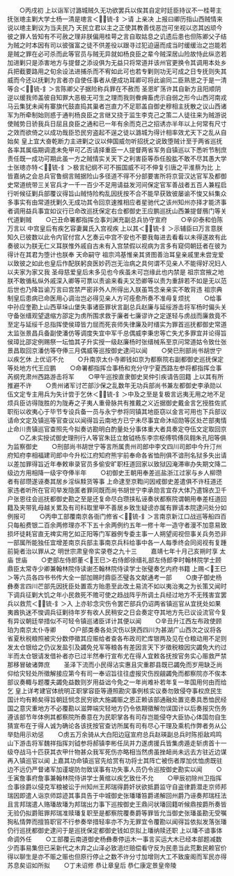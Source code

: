 <!-- { "loadSidebar": true } -->
　　○丙戌初  上以诣军讨潞城贼久无功欲罢兵以俟其自定时廷臣持议不一桂萼主抚张璁主剿大学士杨一清是璁言＜锍-釒＞请  上亲决  上报曰卿历指山西贼情来说以璁主剿议为当夫民乃  天民立君以主之正使其教善伐恶岂可坐视以恣其凶顽今彼之罪人皆知有不可赦之理非朕偏用桂萼之言自取姑息之讥遗后患也但陈卿父子结为贼之时本因有司以彼强富之徒不供差役以跟寻过犯迫逼而成当时缓缓治之岂能若是贼之罪在必可杀而此等官员与贼无异就如杨良臣之辈今贼深居山险故恃此纵恣若加进剿只是添害地方与提督之添设俱为无益只将常道并该州官更换令其调用本处乡兵把截要路用之旬余设法进捕杀而不宥如此可也若专剿则功无可成之日专抚则失其威而今还以抚剿为言者亦自使任事者从便成功耳卿可将此谕同二臣熟思之于是一清等合＜锍-釒＞言陈卿父子据险称兵罪在不赦而  圣恩旷荡许其自新方且阳顺阴逆以缓我师盖彼自知罪大恶极无可生之理而我则餋痈畜虎示自弱之形今山西河南戎马云集犹未闻有寨旗代鼓直捣其巢者岂直力不足耶盖自御史穆相主抚散之议山西诸军为所牵制始则惑于通判杨良臣之言继又挠于监生李克己之策二人徒往来为贼游说使贼势日骄我兵日屈且良臣之通和已一年有余而克己之招诱亦半年以上何常有尺寸之效而欲倚之以成功哉臣恐民穷盗起不逞之徒以潞城为得计相率效尤天下之乱从自始矣  皇上宜大奋乾断力主进剿之议以伸国威勿听招抚之说致堕贼计至于两省巡抚各率其属临期调遣未免甲可乙否请择重臣一人提督两省军务自镇巡以下悉听节制庶责任既一成功可期此虽一方之贼情实关天下之利害臣等忝任股肱不敢不尽其愚大学士张璁亦特＜锍-釒＞极言纪纲不可不振国威不可不伸复引唐之平淮蔡为比  上皆嘉纳之会总兵官鲁纲言贼据险山多径道不得不分部要害所将京营汉达官军及都御史常道统带三关官兵才一千一百少不足用请益发河间保定官军善战者五百人兼程启行听候征剿兵部覆议得旨山贼恃险构乱因抚按不合不能早获致彼屡谕不悛又紏集众多事实有由常道抚剿久无成功其令回京速推相应者星驰代之该州知州亦择才能济事者调用益兵事宜如议行已命改巡抚保定右佥都御史王应鹏巡抚山西兼提督鴈门等关代道剿贼
　　○己丑命署都指挥佥事刘渊充副总兵协守宣府
　　○辛卯泰和伯陈万言以  中宫皇后有疾乞容妻冀氏入宫视疾  上以其＜锍-釒＞示辅臣曰万言意朕知久已彼数以此令内官付宫人乞奏云中宫不安也不要我每进去看看以未得遂故有此奏彼以为朕无仁义耳朕惟外戚自古未有入宫禁假以视病为言多有窥伺朝廷者在彼为得计在其君为堕计也朕奉  天命嗣守  祖宗鸿基惟亲其贤图善治耳皇亲戚里未尝宠爱以致彼之如此也皇后作配朕躬良医妙药岂无治病之具何谓不见亲人不能得好况妇人以夫家为家又我  圣母慈爱皇后未多见也今疾虽未可岂缘此也内禁是  祖宗宫掖之地朕不敢循私纵外戚深入卿等可票以责谕来看夫又恐卿等以责为重辞若不如是无以范后世也乃降旨谕万言曰宫禁严密非外人所得出入朕虽笃念亲亲实不敢背违  祖宗典制皇后患病已命医用心调治岂必得见亲人方可痊愈所奏不准毋复烦扰
　　○给事中孙应奎勘上山西草垛山堡失事诸臣罪状言副总兵赵廉与延绥游击将军杨时偏头关守备张缙观望退缩方邵定为虏所围求救于廉者七廉谬许之定遂轻与虏战而廉救竟不至定与延绥千总指挥使侯璋皆力屈而死丧师失律廉及时缙实为罪首巡抚都御史常道太监张景昌兵备副使潘仿等调度失宜中军千总偶威李秉忠等亡失尤多罪宜并论得旨侯璋比邵定例赐祭一坛恤其子升实授一级赵廉杨时张缙械系至京问常道姑令致仕张景昌取回京潘仿等夺俸三月偶威等巡按御史逮问以闻
　　○癸巳刑部尚书胡世宁以疾乞休  上优诏不允
　　○升南京太仆寺卿钱如京为都察院右副都御史巡抚保定等处地方代王应鹏
　　○命署都指挥佥事杨和充分守宁夏西路左参将都指挥佥事芮纲充肃州西路游击将军
　　○甲午巡按直隶御史吴仲引疾请告回籍  上以其有所推避不许
　　○贵州诸军讨芒部沙保之乱数年无功兵部尚书兼左都御史李承勋以伍文定专主用兵为失计尝于乞休＜锍-釒＞中及之至是复极言远夷无用之地不足烦兵臣访得陇胜的为陇寿之子夷人重骨脉共有推戴之义近据御史戴金言乞授胜佐贰职衔以收夷心于毕节专设兵备一员与永宁参将同镇其地臣窃以金言可用也下兵部议请命文定及镇巡等官查议以闻得旨云南地方已宁未尽事宜命沐绍勋等区处芒部夷情止命川贵镇巡官查照先今拟奏访勘明白酌量处分事体重大者具奏定夺伍文定取回京
　　○乙未实授试御史理刑行人等官朱廷立敖钺杨东李宗枢傅鹗傅凤翱朱孔阳等俱为监察御史
　　○刑部尚书胡世宁等言所属贵州司郎中李文四川司郎中今升汀州府知府李相福建司郎中今升松江府知府熊宇前奉命各省恤刑俱不谙刑名狱多失出请以差加罪得旨近年奉敕审录官员多偷安旷职枉道回家以致狱囚淹滞审办失期文降二级边方用相降一级宇夺俸半年
　　○初御史王朝用奉差巡盐浙江过家与乡人柳瓒者有郤瓒遂诬奏其居乡淫纵黩货等事  上命逮至京鞫问因戒御史差遣俱不许枉道还家违者听所在官司举发隐匿者罪同既而尚书胡世宁李承勋言宜存大体乃遣锦衣卫千户张恩往会巡抚都御史勘之至是还复命尽白瓒挟私诬奏状都察院谓朝用奉差枉道回籍及夹带乳母越关累及有司科取里甲不善居乡致生疑谤亦属有罪请本院逮问处分如例报可
　　○丙申工部覆南京各衙门修省＜锍-釒＞言南京新江口战巡等船四百只每船费银二百余两修理亦不下五十余两例约五年一修十年一造守者漫不加意易致损坏徒耗官直无禆实用乞如正阳等门军器例专委主事一人朔望阅视但事关兵务恐非一部属所能独任宜增差南京兵部主事南京兵科给事中各一人每季终会同阅视有复踵前毙者治以罪从之
明世宗肃皇帝实录卷之九十三
　　嘉靖七年十月己亥朔时享  太庙  世庙
　　○吏部左侍郎董＜王巳＞右侍郎徐缙礼部左侍郎李时翰林院学士顾鼎臣太常寺少卿兼翰林院侍读谢丕翰林院侍读学士张璧奏乞内府书籍  上赐＜王巳＞等六员各四书书传大全一部加赐时鼎臣丕璧各文献通考一部
　　○庚子御史杨彝奏言四川芒部先因抚臣处置乖方贻患至此改土易流不如以夷治夷之为长策又闻时下调兵征剿大饥之年小民救死不赡可使之趋战阵乎所调土兵经过地方不无残害宜罢兵以救荒＜锍-釒＞入  上亦轸念灾伤令罢芒部兵仍诏两省镇巡官从宜抚处如果夷酋执迷不悛调兵征剿待年岁有收人民稍安之日会奏定夺其地方先已议设流官今复有异议朝廷举措似不可轻令镇巡诸臣详计其便以闻
　　○辛丑升江西左布政使顾珀为南京太仆寺卿
　　○户部类奏各处灾伤以狭西四川为甚湖广山西次之议将各省夏秋税粮照被灾分数停徵其应赈给者查各布政司贮库银两及见在仓粮动用不足则发太仓银给之仍议发盐引及蠲免兑军等粮各有差因言天下岁徵税粮因灾蠲免大约过半而太仓银请发借补者亦已过半然奉行宣布尤在得人宜敕各抚按官务实心赈救严禁那移冒破诸弊庶
　　圣泽下流而小民得沾实惠且灾重郡县既已蠲免而岁用缺乏尚仰给灾轻处所徵解接应第今有司一奉诏旨往往虚报灾伤觊觎蠲免而都察院亦不俟本部议奏輙与题覆夫蠲免益数则岁用益诎今免之一年尚难补若年复一年国用何由而给乞  皇上详考建官体统明正职掌容臣等遵照勘灾事例核实议奏勿致侵夺事权庶民生国计均有赖矣得旨朝廷悯念民穷欲大施蠲赈之恩正赖该部通融处置览奏具悉恤民经国之意灾重地方不必覆勘以滋弊端灾轻地方仍令依期徵解勿误国计以后奏报灾伤务遵该部节年体例其都察院所奏意在为民职掌各有司存岂能侵夺大臣协心体国勿自生猜宣布在于得人诚为确论各该抚按官查访所属有司有尽心干理及乘机作弊者务从公举劾用示劝惩
　　○虏五万余骑从大白阳边寇宣府总兵赵瑛副总兵时陈拒敌鸡鸣山下游击将军魏祥指挥刘钺参将郝镇李彬任凤并力遂虏援兵皆集虏遁走斩虏首十一级夺战马十匹获其衣甲什物甚众我军死伤亦略相当然虏虽挫衄尚未远去方驻近边谋再入镇巡官以闻  上嘉其功命镇巡官先给赏有功将士其阵亡被伤者厚加优恤虏既驻边不远仍严督诸军加谨堤防勿致误事有功失事人员仍令巡按御史勘实以闻
　　○壬寅詹事府詹事兼翰林院侍讲学士黄绾以疾乞致仕不允
　　○甲辰初除州卫指挥佥事徐爵以侵克军粮被讼于州知州王邦瑞得爵奸状欲抵爵监守自盗律爵潜走京师邦瑞因即遣人诣京师踪迹其事具告于中城御史张璠璠笞爵递解回州爵乃诬奏邦瑞枉法且言邦瑞遣人赂璠故璠为邦瑞出力事下巡按御史王鼎问状璠回籍听候鼎按爵所奏皆无验仍拟爵赃罪邦瑞准赎璠复职至是都察院覆奏爵等罪皆允当御史张璠虽勘无受嘱狥私情弊而擅笞职官不行参奏举措轻率亦不为无罪宜令覆勘以闻得旨依拟发落张璠仍行巡抚都御史逮问于是巡抚保定都御史钱如京拟上璠纳赎还职  上以璠不谙事体命调外任
　　○工部覆云南道御史杨彝奏停运木一事言买运大木已经本部题减数少而事易集但已采新代之木弃之山泽必致浥烂赔偿看守反为民患当此荒歉民赖官价得以聊生是亦不赈之赈也但原行停止之数不许分寸加增则大工不致废阁而军民亦得苏息矣诏如所拟
　　○丁未诏修  恭让章皇后  恭仁康定景皇帝陵
